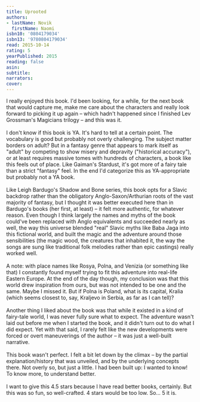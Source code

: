 ```yaml
---
title: Uprooted
authors:
- lastName: Novik
  firstName: Naomi
isbn10: '0804179034'
isbn13: '9780804179034'
read: 2015-10-14
rating: 5
yearPublished: 2015
reading: false
asin:
subtitle:
narrators:
cover:
---
```

I really enjoyed this book. I'd been looking, for a while, for the next book that would capture me, make me care about the characters and really look forward to picking it up again – which hadn't happened since I finished Lev Grossman's Magicians trilogy – and this was it.<br/><br/>I don't know if this book is YA. It's hard to tell at a certain point. The vocabulary is good but probably not overly challenging. The subject matter borders on adult? But in a fantasy genre that appears to mark itself as "adult" by competing to show misery and depravity ("historical accuracy"), or at least requires massive tomes with hundreds of characters, a book like this feels out of place. Like Gaiman's Stardust, it's got more of a fairy tale than a strict "fantasy" feel. In the end I'd categorize this as YA-appropriate but probably not a YA book.<br/><br/>Like Leigh Bardugo's Shadow and Bone series, this book opts for a Slavic backdrop rather than the obligatory Anglo-Saxon/Arthurian roots of the vast majority of fantasy, but I thought it was better executed here than in Bardugo's books (her first, at least) – it felt more authentic, for whatever reason. Even though I think largely the names and myths of the book could've been replaced with Anglo equivalents and succeeded nearly as well, the way this universe blended "real" Slavic myths like Baba Jaga into this fictional world, and built the magic and the adventure around those sensibilities (the magic wood, the creatures that inhabited it, the way the songs are sung like traditional folk melodies rather than epic castings) really worked well.<br/><br/>A note: with place names like Rosya, Polna, and Venizia (or something like that) I constantly found myself trying to fit this adventure into real-life Eastern Europe. At the end of the day though, my conclusion was that this world drew inspiration from ours, but was not intended to be one and the same. Maybe I missed it. But if Polna is Poland, what is its capital, Kralia (which seems closest to, say, Kraljevo in Serbia, as far as I can tell)?<br/><br/>Another thing I liked about the book was that while it existed in a kind of fairy-tale world, I was never fully sure what to expect. The adventure wasn't laid out before me when I started the book, and it didn't turn out to do what I did expect. Yet with that said, I rarely felt like the new developments were forced or overt maneuverings of the author – it was just a well-built narrative.<br/><br/>This book wasn't perfect. I felt a bit let down by the climax – by the partial explanation/history that was unveiled, and by the underlying concepts there. Not overly so, but just a little. I had been built up: I wanted to know! To know more, to understand better.<br/><br/>I want to give this 4.5 stars because I have read better books, certainly. But this was so fun, so well-crafted. 4 stars would be too low. So… 5 it is.